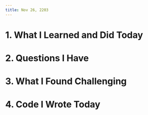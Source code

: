 ```yaml
---
title: Nov 26, 2203
---
```


# 1. What I Learned and Did Today


# 2. Questions I Have


# 3. What I Found Challenging


# 4. Code I Wrote Today